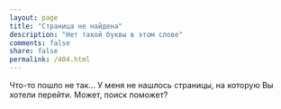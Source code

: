 ```yaml
---
layout: page
title: "Страница не найдена"
description: "Нет такой буквы в этом слове"
comments: false
share: false
permalink: /404.html
---  
```


Что-то пошло не так... У меня не нашлось страницы, на которую Вы хотели перейти. Может, поиск поможет?

<script type="text/javascript">
  var GOOG_FIXURL_LANG = 'en';
  var GOOG_FIXURL_SITE = '{{ site.url }}'
</script>
<script type="text/javascript"
  src="//linkhelp.clients.google.com/tbproxy/lh/wm/fixurl.js">
</script>